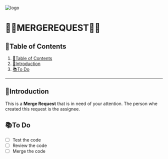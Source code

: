 ![logo](https://eliasdh.com/assets/media/images/logo-github.png)
# 💙🤍MERGEREQUEST🤍💙

## 📘Table of Contents

1. [📘Table of Contents](#📘table-of-contents)
2. [🖖Introduction](#🖖introduction)
3. [📚To Do](#📚to-do)

---

## 🖖Introduction

This is a **Merge Request** that is in need of your attention. The person whe created this request is the assignee.

## 📚To Do
- [ ] Test the code
- [ ] Review the code
- [ ] Merge the code